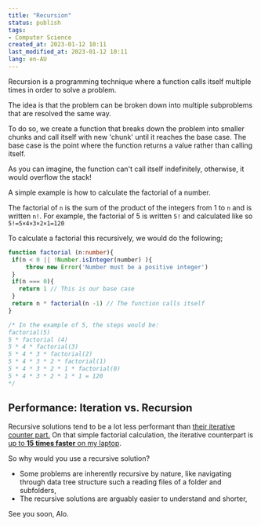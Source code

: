 ```yaml
---
title: "Recursion"
status: publish
tags:
- Computer Science
created_at: 2023-01-12 10:11
last_modified_at: 2023-01-12 10:11
lang: en-AU
---
```


Recursion is a programming technique where a function calls itself multiple times in order to solve a problem.

The idea is that the problem can be broken down into multiple subproblems that are resolved the same way.

To do so, we create a function that breaks down the problem into smaller chunks and call itself with new 'chunk' until it reaches the base case. 
The base case is the point where the function returns a value rather than calling itself. 

As you can imagine, the function can't call itself indefinitely, otherwise, it would overflow the stack!

A simple example is how to calculate the factorial of a number.

The factorial of `n` is the sum of the product of the integers from 1 to `n` and is written `n!`.
For example, the factorial of 5 is written `5!` and calculated like so `5!=5×4×3×2×1=120`

To calculate a factorial this recursively, we would do the following;

```ts
function factorial (n:number){
 if(n < 0 || !Number.isInteger(number) ){
	 throw new Error('Number must be a positive integer')
 }
 if(n === 0){
   return 1 // This is our base case
 }
 return n * factorial(n -1) // The function calls itself
}

/* In the example of 5, the steps would be:
factorial(5)
5 * factorial (4)
5 * 4 * factorial(3)
5 * 4 * 3 * factorial(2)
5 * 4 * 3 * 2 * factorial(1)
5 * 4 * 3 * 2 * 1 * factorial(0)
5 * 4 * 3 * 2 * 1 * 1 = 120
*/
```

## Performance: Iteration vs. Recursion

Recursive solutions tend to be a lot less performant than [their iterative counter part.](./iteration)
On that simple factorial calculation, the iterative counterpart is [up to **15 times faster** on my laptop](./benchmarking-using-deno).

So why would you use a recursive solution?
- Some problems are inherently recursive by nature, like navigating through data tree structure such a reading files of a folder and subfolders,
- The recursive solutions are arguably easier to understand and shorter,

See you soon,
Alo.
